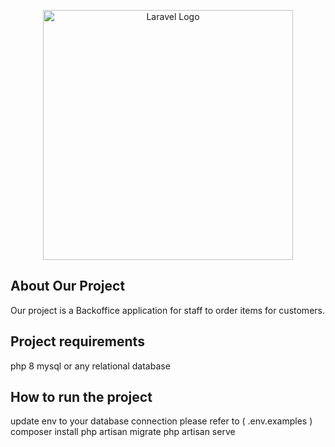 <p align="center"><a href="https://laravel.com" target="_blank"><img src="https://raw.githubusercontent.com/laravel/art/master/logo-lockup/5%20SVG/2%20CMYK/1%20Full%20Color/laravel-logolockup-cmyk-red.svg" width="400" alt="Laravel Logo"></a></p>

<p align="center">
</p>

## About Our Project

Our project is a Backoffice application for staff to order items for customers.

## Project requirements
php 8
mysql or any relational database 

## How to run the project
update env to your database connection please refer to ( .env.examples )
composer install
php artisan migrate
php artisan serve

